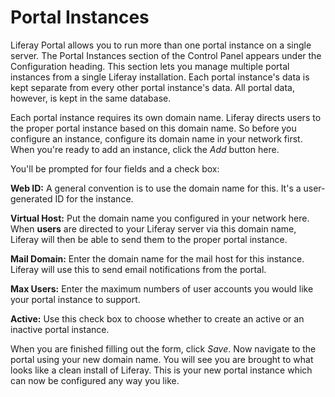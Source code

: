 # Portal Instances [](id=portal-instances)

Liferay Portal allows you to run more than one portal instance on a single
server. The Portal Instances section of the Control Panel appears under the
Configuration heading. This section lets you manage multiple portal instances
from a single Liferay installation. Each portal instance's data is kept separate
from every other portal instance's data. All portal data, however, is kept in
the same database.

Each portal instance requires its own domain name. Liferay directs users to the
proper portal instance based on this domain name. So before you configure an
instance, configure its domain name in your network first. When you're ready to
add an instance, click the *Add* button here.

You'll be prompted for four fields and a check box:

**Web ID:** A general convention is to use the domain name for this. It's a
user-generated ID for the instance.

**Virtual Host:** Put the domain name you configured in your network here. When
**users** are directed to your Liferay server via this domain name, Liferay will
then be able to send them to the proper portal instance.

**Mail Domain:** Enter the domain name for the mail host for this instance.
Liferay will use this to send email notifications from the portal.

**Max Users:** Enter the maximum numbers of user accounts you would like your
portal instance to support.

**Active:** Use this check box to choose whether to create an active or an
inactive portal instance.

When you are finished filling out the form, click *Save*. Now navigate to the
portal using your new domain name. You will see you are brought to what looks
like a clean install of Liferay. This is your new portal instance which can now
be configured any way you like.
